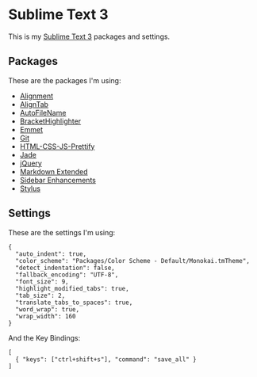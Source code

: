 # Sublime Text 3  

This is my [Sublime Text 3](https://www.sublimetext.com/) packages and settings.

## Packages

These are the packages I'm using:

- [Alignment](https://packagecontrol.io/packages/Alignment) 
- [AlignTab](https://github.com/randy3k/AlignTab)
- [AutoFileName](https://github.com/BoundInCode/AutoFileName)
- [BracketHighlighter](https://github.com/facelessuser/BracketHighlighter)
- [Emmet](http://emmet.io/)
- [Git](https://github.com/kemayo/sublime-text-git)
- [HTML-CSS-JS-Prettify](https://github.com/victorporof/Sublime-HTMLPrettify)
- [Jade](https://github.com/davidrios/jade-tmbundle)
- [jQuery](https://github.com/SublimeText/jQuery)
- [Markdown Extended](https://github.com/jonschlinkert/sublime-markdown-extended)
- [Sidebar Enhancements](https://github.com/titoBouzout/SideBarEnhancements)
- [Stylus](https://github.com/billymoon/Stylus)


## Settings

These are the settings I'm using:

```
{
  "auto_indent": true,
  "color_scheme": "Packages/Color Scheme - Default/Monokai.tmTheme",
  "detect_indentation": false,
  "fallback_encoding": "UTF-8",
  "font_size": 9,
  "highlight_modified_tabs": true, 
  "tab_size": 2,
  "translate_tabs_to_spaces": true,
  "word_wrap": true,
  "wrap_width": 160
}
```

And the Key Bindings:

````
[
  { "keys": ["ctrl+shift+s"], "command": "save_all" }
]
````
